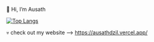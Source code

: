 👋 Hi, I’m Ausath

[![Top Langs](https://github-readme-stats.vercel.app/api/top-langs/?username=ausathdzil&theme=dark)](https://github.com/ausathdzil/)

💀 check out my website --> https://ausathdzil.vercel.app/

<!---
ausathdzil/ausathdzil is a ✨ special ✨ repository because its `README.md` (this file) appears on your GitHub profile.
You can click the Preview link to take a look at your changes.
--->
